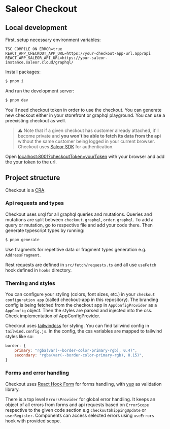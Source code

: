 # Saleor Checkout

## Local development

First, setup necessary environment variables:

```
TSC_COMPILE_ON_ERROR=true
REACT_APP_CHECKOUT_APP_URL=https://your-checkout-app-url.app/api
REACT_APP_SALEOR_API_URL=https://your-saleor-instance.saleor.cloud/graphql/
```

Install packages:

```bash
$ pnpm i
```

And run the development server:

```bash
$ pnpm dev
```

You'll need checkout token in order to use the checkout. You can generate new checkout either in your storefront or graphql playground. You can use a preexisting checkout as well.

> ⚠️ Note that if a given checkout has customer already attached, it'll become private and **you won't be able to fetch its data from the api** without the same customer being logged in your current browser. Checkout uses [Saleor SDK](https://github.com/saleor/saleor-sdk) for authentication.

Open [localhost:8001?checkoutToken=yourToken](http://localhost:8001?checkoutToken=) with your browser and add the your token to the url.

## Project structure

Checkout is a [CRA](https://create-react-app.dev/).

### Api requests and types

Checkout uses urql for all graphql queries and mutations. Queries and mutations are split between `checkout.graphql`, `order.graphql`. To add a query or mutation, go to respective file and add your code there. Then generate typescript types by running:

```bash
$ pnpm generate
```

Use fragments for repetitive data or fragment types generation e.g. `AddressFragment`.

Rest requests are defined in `src/fetch/requests.ts` and all use `useFetch` hook defined in `hooks` directory.

### Theming and styles

You can configure your styling (colors, font sizes, etc.) in your `checkout configuration app` (called checkout-app in this repository). The branding config is being fetched from the checkout app in `AppConfigProvider` as a `AppConfig` object. Then the styles are parsed and injected into the css. Check implementation of AppConfigProvider.

Checkout uses [tailwindcss](https://tailwindcss.com/) for styling. You can find tailwind config in `tailwind.config.js`. In the config, the css variables are mapped to tailwind styles like so:

```js
border: {
    primary: "rgba(var(--border-color-primary-rgb), 0.4)",
    secondary: "rgba(var(--border-color-primary-rgb), 0.15)",
}
```

### Forms and error handling

Checkout uses [React Hook Form](https://react-hook-form.com/) for forms handling, with [yup](https://github.com/jquense/yup) as validation library.

There is a top level `ErrorsProvider` for global error handling. It keeps an object of all errors from forms and api requests based on `ErrorScope` respective to the given code section e.g `checkoutShippingUpdate` or `userRegister`. Components can access selected errors using `useErrors` hook with provided scope.
